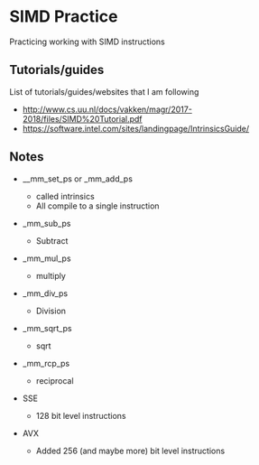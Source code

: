 # SIMD Practice 
Practicing working with SIMD instructions 

## Tutorials/guides
List of tutorials/guides/websites that I am following

- http://www.cs.uu.nl/docs/vakken/magr/2017-2018/files/SIMD%20Tutorial.pdf
- https://software.intel.com/sites/landingpage/IntrinsicsGuide/

## Notes

- __mm_set_ps or _mm_add_ps
    - called intrinsics 
    - All compile to a single instruction
    
- _mm_sub_ps
    - Subtract
- _mm_mul_ps
    - multiply
- _mm_div_ps
    - Division
- _mm_sqrt_ps
    - sqrt
- _mm_rcp_ps
    - reciprocal

- SSE
  - 128 bit level instructions
- AVX
  - Added 256 (and maybe more) bit level instructions